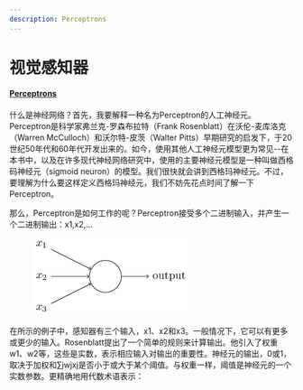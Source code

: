 ```yaml
---
description: Perceptrons
---
```


# 视觉感知器

#### [Perceptrons](http://neuralnetworksanddeeplearning.com/chap1.html#perceptrons)

什么是神经网络？首先，我要解释一种名为Perceptron的人工神经元。Perceptron是科学家弗兰克-罗森布拉特（Frank Rosenblatt）在沃伦-麦库洛克（Warren McCulloch）和沃尔特-皮茨（Walter Pitts）早期研究的启发下，于20世纪50年代和60年代开发出来的。如今，使用其他人工神经元模型更为常见--在本书中，以及在许多现代神经网络研究中，使用的主要神经元模型是一种叫做西格码神经元（sigmoid neuron）的模型。我们很快就会讲到西格玛神经元。不过，要理解为什么要这样定义西格玛神经元，我们不妨先花点时间了解一下Perceptron。

那么，Perceptron是如何工作的呢？Perceptron接受多个二进制输入，并产生一个二进制输出：x1,x2,…

<figure><img src="../../.gitbook/assets/image (3).png" alt=""><figcaption></figcaption></figure>

在所示的例子中，感知器有三个输入，x1、x2和x3。一般情况下，它可以有更多或更少的输入。Rosenblatt提出了一个简单的规则来计算输出。他引入了权重w1、w2等，这些是实数，表示相应输入对输出的重要性。神经元的输出，0或1，取决于加权和∑jwjxj是否小于或大于某个阈值。与权重一样，阈值是神经元的一个实数参数。更精确地用代数术语表示：
